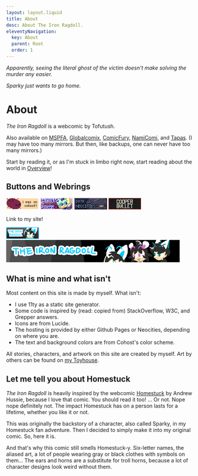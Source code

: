 ```yaml
---
layout: layout.liquid
title: About
desc: About The Iron Ragdoll.
eleventyNavigation:
  key: About
  parent: Root
  order: 1
---
```


<link rel="stylesheet" href="https://webcomicring.org/js/comicring.css">

*Apparently, seeing the literal ghost of the victim doesn't make solving the murder any easier.*

*Sparky just wants to go home.*

# About

*The Iron Ragdoll* is a webcomic by Tofutush.

Also available on [MSPFA](https://mspfa.com/?s=50350&p=1), [Globalcomix](https://globalcomix.com/c/the-iron-ragdoll), [ComicFury](https://the-iron-ragdoll.thecomicseries.com), [NamiComi](https://namicomi.com/en/title/EGyt8a6z/the-iron-ragdoll/chapters?lang=en), and [Tapas](https://tapas.io/series/The-Iron-Ragdoll). (I may have too many mirrors. But then, like backups, one can never have too many mirrors.)

Start by reading it, or as I'm stuck in limbo right now, start reading about the world in [Overview](/world/overview/)!

## Buttons and Webrings

<div class="buttons">
  <img alt="I was on Cohost" src="/img/bg/iwasoncohost.gif"/>
  <a href="https://numbersstory.com"><img alt="Numbers Story" src="/img/bg/numbersstory.png"/></a>
  <a href="https://dptr.neocities.org"><img alt="Departure" src="/img/bg/dptr.gif"/></a>
  <a href="https://midgetsausage.neocities.org/cooperbullet"><img alt="Cooper Bullet" src="/img/bg/cooperbullet.gif"/></a>
</div>

Link to my site!

<div class="buttons"><img alt="The Iron Ragdoll" src="/img/bg/88x31.gif"/></div>

<img alt="The Iron Ragdoll banner" src="/img/bg/468x60.png"/>

<div id='webcomicwebring'>
<script type="text/javascript" src="https://webcomicring.org/js/comicring-variables.js"></script>
<script type="text/javascript" src="https://webcomicring.org/js/comicring-widget.js"></script></div>

<script src="https://gusbus.space/smallweb-subway.js/comics.js"></script>
<smallweb-subway-comics></smallweb-subway-comics>

## What is mine and what isn't

Most content on this site is made by myself. What isn't:

- I use 11ty as a static site generator.
- Some code is inspired by (read: copied from) StackOverflow, W3C, and Grepper answers.
- Icons are from Lucide.
- The hosting is provided by either Github Pages or Neocities, depending on where you are.
- The text and background colors are from Cohost's color scheme.

All stories, characters, and artwork on this site are created by myself. Art by others can be found on [my Toyhouse](https://toyhou.se/Tofutush).

## Let me tell you about Homestuck

*The Iron Ragdoll* is heavily inspired by the webcomic [Homestuck](https://www.homestuck.com) by Andrew Hussie, because I love that comic. You should read it too! ... Or not. Nope nope definitely not. The impact Homestuck has on a person lasts for a lifetime, whether you like it or not.

This was originally the backstory of a character, also called Sparky, in my Homestuck fan adventure. Then I decided to simply make it into my original comic. So, here it is.

And that's why this comic still smells Homestuck-y. Six-letter names, the aliased art, a lot of people wearing gray or black clothes with symbols on them... The ears and horns are a substitute for troll horns, because a lot of character designs look weird without them.
